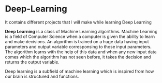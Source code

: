 # Deep-Learning
It contains different projects that I will make while learning Deep Learning

**Deep Learning** is a class of Machine Learning algorithms. Machine Learning is a field of Computer Science when a computer is given the
ability to learn and make decisions. An algorithm is trained on a huge data having input parameters and output variable corresponsing to 
those input parameters. The algorithm learns with the help of this data and when any new input data comes which the algorithm has not
seen before, it takes the decision and returns the output variable. 

Deep learning is a subfield of machine learning which is inspired from how our brain is structured and functions.


